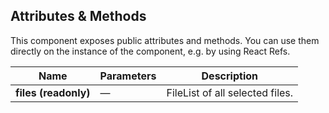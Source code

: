 ## Attributes & Methods

This component exposes public attributes and methods. You can use them directly on the instance of the component, e.g. by using React Refs.

| Name                 | Parameters | Description                     |
| -------------------- | ---------- | ------------------------------- |
| **files (readonly)** | &mdash;    | FileList of all selected files. |
